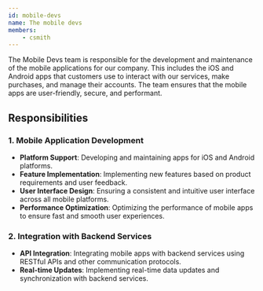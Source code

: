 ```yaml
---
id: mobile-devs
name: The mobile devs
members:
    - csmith
---
```


The Mobile Devs team is responsible for the development and maintenance of the mobile applications for our company. This includes the iOS and Android apps that customers use to interact with our services, make purchases, and manage their accounts. The team ensures that the mobile apps are user-friendly, secure, and performant.

## Responsibilities

### 1. Mobile Application Development
- **Platform Support**: Developing and maintaining apps for iOS and Android platforms.
- **Feature Implementation**: Implementing new features based on product requirements and user feedback.
- **User Interface Design**: Ensuring a consistent and intuitive user interface across all mobile platforms.
- **Performance Optimization**: Optimizing the performance of mobile apps to ensure fast and smooth user experiences.

### 2. Integration with Backend Services
- **API Integration**: Integrating mobile apps with backend services using RESTful APIs and other communication protocols.
- **Real-time Updates**: Implementing real-time data updates and synchronization with backend services.
